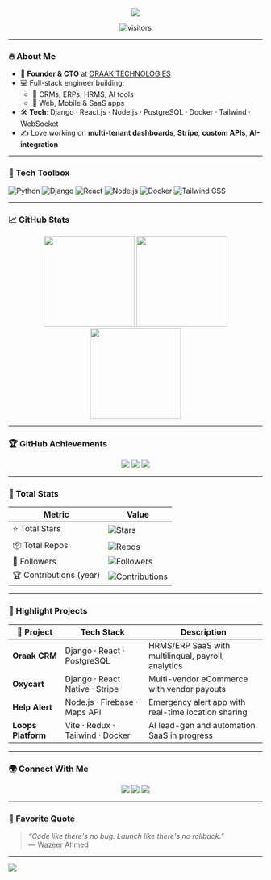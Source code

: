 <!-- Upgraded Animated README for wazeer1 -->
<div align="center">

<!-- 🧠 Custom Slide-in Gradient Animated Header -->
<img src="https://readme-typing-svg.demolab.com?font=Fira+Code&size=28&duration=3000&pause=1000&color=8AFFEF&center=true&vCenter=true&multiline=true&width=1000&height=80&lines=Hi+%F0%9F%91%8B%2C+I'm+Wazeer+Ahmed;Full+Stack+Engineer+%7C+Django+%7C+React+%7C+CTO+%40+ORAAK" />

<!-- visitor count -->
![visitors](https://komarev.com/ghpvc/?username=wazeer1&style=flat-square&color=blueviolet)

</div>

---

### 🔥 About Me

- 🧠 **Founder & CTO** at [ORAAK TECHNOLOGIES](https://oraaktechnologies.com)
- 💻 Full-stack engineer building:
  - 💼 CRMs, ERPs, HRMS, AI tools
  - 🚀 Web, Mobile & SaaS apps
- 🛠 **Tech**: Django · React.js · Node.js · PostgreSQL · Docker · Tailwind · WebSocket
- ✍️ Love working on **multi-tenant dashboards**, **Stripe**, **custom APIs**, **AI-integration**

---

### 🧰 Tech Toolbox

![Python](https://img.shields.io/badge/-Python-181717?style=flat-square&logo=python)
![Django](https://img.shields.io/badge/-Django-092E20?style=flat-square&logo=django)
![React](https://img.shields.io/badge/-React-61DAFB?style=flat-square&logo=react)
![Node.js](https://img.shields.io/badge/-Node.js-339933?style=flat-square&logo=node.js)
![Docker](https://img.shields.io/badge/-Docker-2496ED?style=flat-square&logo=docker)
![Tailwind CSS](https://img.shields.io/badge/-Tailwind-38B2AC?style=flat-square&logo=tailwind-css)

---

### 📈 GitHub Stats

<div align="center">
  
  <!-- Main GitHub Stats Card -->
  <img src="https://github-readme-stats.vercel.app/api?username=wazeer1&show_icons=true&theme=tokyonight&count_private=true&hide_border=true" height="180px"/>

  <!-- GitHub Streak -->
  <img src="https://streak-stats.demolab.com?user=wazeer1&theme=tokyonight&hide_border=true&date_format=M%20j%5B%2C%20Y%5D" height="180px"/>
  
  <!-- Top Languages -->
  <img src="https://github-readme-stats.vercel.app/api/top-langs/?username=wazeer1&layout=compact&theme=tokyonight&hide_border=true" height="180px"/>

</div>

---

### 🏆 GitHub Achievements

<p align="center">
  <img src="https://github-profile-summary-cards.vercel.app/api/cards/profile-details?username=wazeer1&theme=tokyonight" />
  <img src="https://github-profile-summary-cards.vercel.app/api/cards/repos-per-language?username=wazeer1&theme=tokyonight" />
  <img src="https://github-profile-summary-cards.vercel.app/api/cards/stats?username=wazeer1&theme=tokyonight" />
</p>

---

### 🚀 Total Stats

| Metric               | Value     |
|----------------------|-----------|
| ⭐ Total Stars        | ![Stars](https://img.shields.io/github/stars/wazeer1?style=flat&logo=github&color=yellow) |
| 📦 Total Repos       | ![Repos](https://img.shields.io/badge/dynamic/json?color=informational&label=Repos&query=%24.public_repos&url=https%3A%2F%2Fapi.github.com%2Fusers%2Fwazeer1) |
| 👥 Followers         | ![Followers](https://img.shields.io/github/followers/wazeer1?style=flat&logo=github) |
| 🏆 Contributions (year) | ![Contributions](https://img.shields.io/github/contributions/2024/wazeer1?color=blueviolet) |

---

### 🧠 Highlight Projects

| 🚀 Project       | Tech Stack                        | Description |
|------------------|-----------------------------------|-------------|
| **Oraak CRM**     | Django · React · PostgreSQL       | HRMS/ERP SaaS with multilingual, payroll, analytics |
| **Oxycart**       | Django · React Native · Stripe    | Multi-vendor eCommerce with vendor payouts |
| **Help Alert**    | Node.js · Firebase · Maps API     | Emergency alert app with real-time location sharing |
| **Loops Platform**| Vite · Redux · Tailwind · Docker  | AI lead-gen and automation SaaS in progress |

---

### 🌍 Connect With Me

<p align="center">
  <a href="https://linkedin.com/in/your-link"><img src="https://img.shields.io/badge/-LinkedIn-0077B5?style=for-the-badge&logo=linkedin&logoColor=white"/></a>
  <a href="mailto:your@email.com"><img src="https://img.shields.io/badge/-Email-D14836?style=for-the-badge&logo=gmail&logoColor=white"/></a>
  <a href="https://oraaktechnologies.com"><img src="https://img.shields.io/badge/-oraaktechnologies.com-black?style=for-the-badge&logo=google-chrome&logoColor=white"/></a>
</p>

---

### 🧠 Favorite Quote

> _“Code like there's no bug. Launch like there's no rollback.”_  
> — Wazeer Ahmed

---

<!-- Footer Wave -->
<img src="https://capsule-render.vercel.app/api?type=waving&color=302b63&height=100&section=footer"/>

